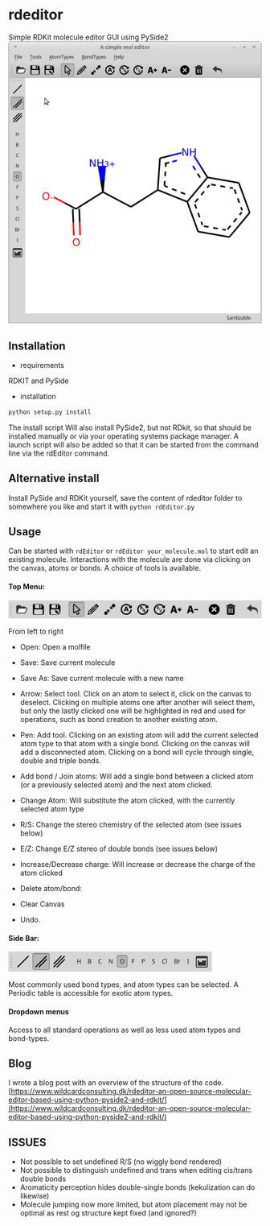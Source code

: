 # rdeditor
Simple RDKit molecule editor GUI using PySide2
![rdeditor, the RDKit molecule editor](./Screenshots/Main_window.png)

## Installation
* requirements

RDKIT and PySide

* installation
```bash
python setup.py install

```

The install script Will also install PySide2, but not RDkit, so that should be installed manually or via your operating systems package manager. A launch script will also be added so that it can be started from the command line via the rdEditor command.

## Alternative install
Install PySide and RDKit yourself, save the content of rdeditor folder to somewhere you like and start it with 
`python rdEditor.py`

## Usage

Can be started with `rdEditor` or `rdEditor your_molecule.mol` to start edit an existing molecule.
Interactions with the molecule are done via clicking on the canvas, atoms or bonds. A choice of tools is available.

#### Top Menu: 
![top menu of rdeditor, the RDKit molecule editor](./Screenshots/Top_Menu.png)

From left to right
* Open: Open a molfile
* Save: Save current molecule
* Save As: Save current molecule with a new name


* Arrow: Select tool. Click on an atom to select it, click on the canvas to deselect. Clicking on multiple atoms one after another will select them, but only the lastly clicked one will be highlighted in red and used for operations, such as bond creation to another existing atom.
* Pen: Add tool. Clicking on an existing atom will add the current selected atom type to that atom with a single bond. Clicking on the canvas will add a disconnected atom. Clicking on a bond will cycle through single, double and triple bonds.
* Add bond / Join atoms: Will add a single bond between a clicked atom (or a previously selected atom) and the next atom clicked.
* Change Atom: Will substitute the atom clicked, with the currently selected atom type
* R/S: Change the stereo chemistry of the selected atom (see issues below)
* E/Z: Change E/Z stereo of double bonds (see issues below)
* Increase/Decrease charge: Will increase or decrease the charge of the atom clicked
* Delete atom/bond: 
* Clear Canvas
* Undo.

#### Side Bar:
![top menu of rdeditor, the RDKit molecule editor](./Screenshots/Side_bar.png)

Most commonly used bond types, and atom types can be selected. A Periodic table is accessible for exotic atom types.

#### Dropdown menus
Access to all standard operations as well as less used atom types and bond-types.

## Blog
I wrote a blog post with an overview of the structure of the code.
[https://www.wildcardconsulting.dk/rdeditor-an-open-source-molecular-editor-based-using-python-pyside2-and-rdkit/](https://www.wildcardconsulting.dk/rdeditor-an-open-source-molecular-editor-based-using-python-pyside2-and-rdkit/)


## ISSUES
* Not possible to set undefined R/S (no wiggly bond rendered)
* Not possible to distinguish undefined and trans when editing cis/trans double bonds
* Aromaticity perception hides double-single bonds (kekulization can do likewise)
* Molecule jumping now more limited, but atom placement may not be optimal as rest og structure kept fixed (and ignored?)

